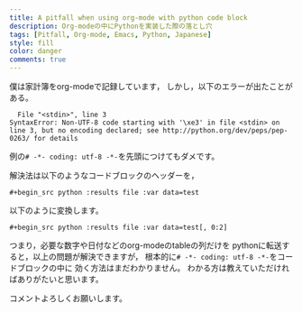 ```yaml
---
title: A pitfall when using org-mode with python code block
description: Org-modeの中にPythonを実装した際の落とし穴
tags: [Pitfall, Org-mode, Emacs, Python, Japanese]
style: fill
color: danger
comments: true
---
```


僕は家計簿をorg-modeで記録しています，
しかし，以下のエラーが出たことがある。

```
  File "<stdin>", line 3
SyntaxError: Non-UTF-8 code starting with '\xe3' in file <stdin> on line 3, but no encoding declared; see http://python.org/dev/peps/pep-0263/ for details
```

例の`# -*- coding: utf-8 -*-`を先頭につけてもダメです。

解決法は以下のようなコードブロックのヘッダーを，

```
#+begin_src python :results file :var data=test
```

以下のように変換します。

```
#+begin_src python :results file :var data=test[, 0:2]
```

つまり，必要な数字や日付などのorg-modeのtableの列だけを
pythonに転送すると，以上の問題が解決できますが，
根本的に`# -*- coding: utf-8 -*-`をコードブロックの中に
効く方法はまだわかりません。
わかる方は教えていただければありがたいと思います。

コメントよろしくお願いします。
